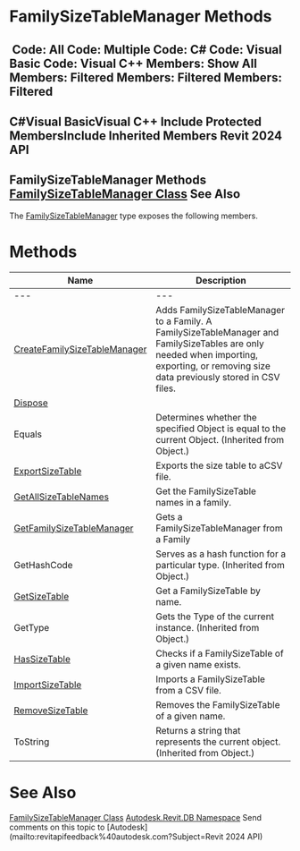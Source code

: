 # FamilySizeTableManager Methods

﻿
 Code: All Code: Multiple Code: C# Code: Visual Basic Code: Visual C++  Members: Show All Members: Filtered Members: Filtered Members: Filtered   
---  
C#Visual BasicVisual C++
Include Protected MembersInclude Inherited Members
Revit 2024 API  
---  
FamilySizeTableManager Methods  
[FamilySizeTableManager Class](dc4bfffa-e529-49d5-6077-c1e03370cc6c.md "FamilySizeTableManager Class") See Also  
---  
The [FamilySizeTableManager](dc4bfffa-e529-49d5-6077-c1e03370cc6c.md "FamilySizeTableManager Class") type exposes the following members.
# Methods
| Name | Description |
| --- | --- |
| --- | --- | --- |
| [CreateFamilySizeTableManager](9b6a6ac2-e778-2df8-b455-0018e1a16b32.md "CreateFamilySizeTableManager Method") | Adds FamilySizeTableManager to a Family. A FamilySizeTableManager and FamilySizeTables are only needed when importing, exporting, or removing size data previously stored in CSV files. |
| [Dispose](c2168c47-887f-9418-5534-4b905623f579.md "Dispose Method") |
| Equals | Determines whether the specified Object is equal to the current Object. (Inherited from Object.) |
| [ExportSizeTable](40539d6c-8288-94cb-0052-2e8203d15e43.md "ExportSizeTable Method") | Exports the size table to aCSV file. |
| [GetAllSizeTableNames](e043b624-d464-d0f3-e1c6-3a5bdaaa3238.md "GetAllSizeTableNames Method") | Get the FamilySizeTable names in a family. |
| [GetFamilySizeTableManager](823ee0d2-cd75-bcd9-8017-df014095b8ea.md "GetFamilySizeTableManager Method") | Gets a FamilySizeTableManager from a Family |
| GetHashCode | Serves as a hash function for a particular type.  (Inherited from Object.) |
| [GetSizeTable](e2fb9f86-e444-67b6-c830-4037206636b4.md "GetSizeTable Method") | Get a FamilySizeTable by name. |
| GetType | Gets the Type of the current instance. (Inherited from Object.) |
| [HasSizeTable](7f0f08f7-d73f-759d-6533-e0671b1d56df.md "HasSizeTable Method") | Checks if a FamilySizeTable of a given name exists. |
| [ImportSizeTable](17fc8c33-626c-f39d-48a9-94e307e742bb.md "ImportSizeTable Method") | Imports a FamilySizeTable from a CSV file. |
| [RemoveSizeTable](04e4938e-bef5-0a6a-2f44-c8e7428be37b.md "RemoveSizeTable Method") | Removes the FamilySizeTable of a given name. |
| ToString | Returns a string that represents the current object. (Inherited from Object.) |

# See Also
[FamilySizeTableManager Class](dc4bfffa-e529-49d5-6077-c1e03370cc6c.md "FamilySizeTableManager Class")
[Autodesk.Revit.DB Namespace](87546ba7-461b-c646-cbb1-2cb8f5bff8b2.md "Autodesk.Revit.DB Namespace")
Send comments on this topic to [Autodesk](mailto:revitapifeedback%40autodesk.com?Subject=Revit 2024 API)